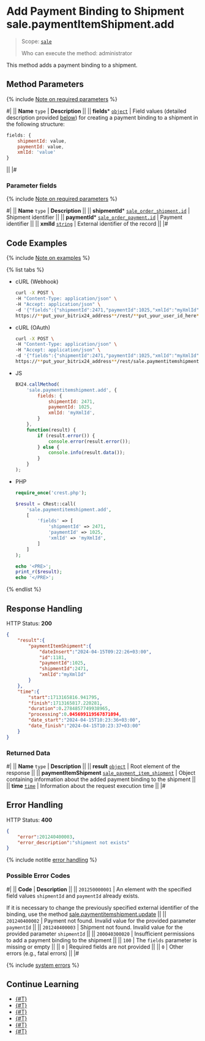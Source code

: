 # Add Payment Binding to Shipment sale.paymentItemShipment.add

> Scope: [`sale`](../../scopes/permissions.md)
>
> Who can execute the method: administrator

This method adds a payment binding to a shipment.

## Method Parameters

{% include [Note on required parameters](../../../_includes/required.md) %}

#|
|| **Name**
`type` | **Description** ||
|| **fields***
[`object`](../../data-types.md) | Field values (detailed description provided [below](#parametr-fields)) for creating a payment binding to a shipment in the following structure:

```js
fields: {
    shipmentId: value,
    paymentId: value,
    xmlId: 'value'
}
```

||
|#

### Parameter fields

{% include [Note on required parameters](../../../_includes/required.md) %}

#|
|| **Name**
`type` | **Description** ||
|| **shipmentId***
[`sale_order_shipment.id`](../data-types.md) | Shipment identifier ||
|| **paymentId***
[`sale_order_payment.id`](../data-types.md) | Payment identifier ||
|| **xmlId**
[`string`](../../data-types.md) | External identifier of the record ||
|#

## Code Examples

{% include [Note on examples](../../../_includes/examples.md) %}

{% list tabs %}

- cURL (Webhook)

    ```bash
    curl -X POST \
    -H "Content-Type: application/json" \
    -H "Accept: application/json" \
    -d '{"fields":{"shipmentId":2471,"paymentId":1025,"xmlId":"myXmlId"}}' \
    https://**put_your_bitrix24_address**/rest/**put_your_user_id_here**/**put_your_webhook_here**/sale.paymentitemshipment.add
    ```

- cURL (OAuth)

    ```bash
    curl -X POST \
    -H "Content-Type: application/json" \
    -H "Accept: application/json" \
    -d '{"fields":{"shipmentId":2471,"paymentId":1025,"xmlId":"myXmlId"},"auth":"**put_access_token_here**"}' \
    https://**put_your_bitrix24_address**/rest/sale.paymentitemshipment.add
    ```

- JS

    ```js
    BX24.callMethod(
        'sale.paymentitemshipment.add', {
            fields: {
                shipmentId: 2471,
                paymentId: 1025,
                xmlId: 'myXmlId',
            }
        },
        function(result) {
            if (result.error()) {
                console.error(result.error());
            } else {
                console.info(result.data());
            }
        }
    );
    ```

- PHP

    ```php
    require_once('crest.php');

    $result = CRest::call(
        'sale.paymentitemshipment.add',
        [
            'fields' => [
                'shipmentId' => 2471,
                'paymentId' => 1025,
                'xmlId' => 'myXmlId',
            ]
        ]
    );

    echo '<PRE>';
    print_r($result);
    echo '</PRE>';
    ```

{% endlist %}

## Response Handling

HTTP Status: **200**

```json
{
    "result":{
        "paymentItemShipment":{
            "dateInsert":"2024-04-15T09:22:26+03:00",
            "id":1181,
            "paymentId":1025,
            "shipmentId":2471,
            "xmlId":"myXmlId"
        }
    },
    "time":{
        "start":1713165816.941795,
        "finish":1713165817.220281,
        "duration":0.2784857749938965,
        "processing":0.045699119567871094,
        "date_start":"2024-04-15T10:23:36+03:00",
        "date_finish":"2024-04-15T10:23:37+03:00"
    }
}
```

### Returned Data

#|
|| **Name**
`type` | **Description** ||
|| **result**
[`object`](../../data-types.md) | Root element of the response ||
|| **paymentItemShipment**
[`sale_payment_item_shipment`](../data-types.md) | Object containing information about the added payment binding to the shipment ||
|| **time**
[`time`](../../data-types.md) | Information about the request execution time ||
|#

## Error Handling

HTTP Status: **400**

```json
{
    "error":201240400003,
    "error_description":"shipment not exists"
}
```

{% include notitle [error handling](../../../_includes/error-info.md) %}

### Possible Error Codes

#|
|| **Code** | **Description** ||
|| `201250000001` | An element with the specified field values `shipmentId` and `paymentId` already exists.
 
If it is necessary to change the previously specified external identifier of the binding, use the method [sale.paymentitemshipment.update](./sale-payment-item-shipment-update.md)
||
|| `201240400002` | Payment not found. Invalid value for the provided parameter `paymentId` ||
|| `201240400003` | Shipment not found. Invalid value for the provided parameter `shipmentId` ||
|| `200040300020` | Insufficient permissions to add a payment binding to the shipment ||
|| `100` | The `fields` parameter is missing or empty ||
|| `0` | Required fields are not provided ||
|| `0` | Other errors (e.g., fatal errors) ||
|#

{% include [system errors](../../../_includes/system-errors.md) %}

## Continue Learning 

- [{#T}](./index.md)
- [{#T}](./sale-payment-item-shipment-update.md)
- [{#T}](./sale-payment-item-shipment-get.md)
- [{#T}](./sale-payment-item-shipment-list.md)
- [{#T}](./sale-payment-item-shipment-delete.md)
- [{#T}](./sale-payment-item-shipment-get-fields.md)